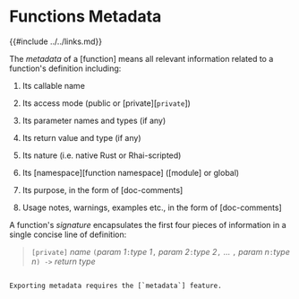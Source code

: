 Functions Metadata
==================

{{#include ../../links.md}}

The _metadata_ of a [function] means all relevant information related to a function's
definition including:

1. Its callable name

2. Its access mode (public or [private][`private`])

3. Its parameter names and types (if any)

4. Its return value and type (if any)

5. Its nature (i.e. native Rust or Rhai-scripted)

6. Its [namespace][function namespace] ([module] or global)

7. Its purpose, in the form of [doc-comments]

8. Usage notes, warnings, examples etc., in the form of [doc-comments]

A function's _signature_ encapsulates the first four pieces of information in a single concise line
of definition:

> `[private]` _name_ `(`_param 1_`:`_type 1_`,` _param 2_`:`_type 2_`,` ... `,` _param n_`:`_type n_`) ->` _return type_

~~~admonish warning.small "Requires `metadata`"

Exporting metadata requires the [`metadata`] feature.
~~~
